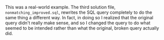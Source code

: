 This was a real-world example. The third solution file, `nonmatching_improved.sql`, rewrites the SQL query completely to do the same thing a different way. In fact, in doing so I realized that the original query didn't really make sense, and so I changed the query to do what seemed to be intended rather than what the original, broken query actually did.